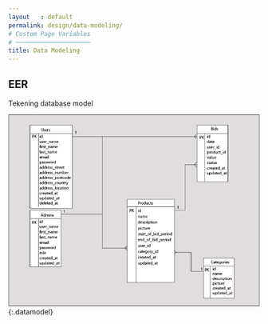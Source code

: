 ```yaml
---
layout   : default
permalink: design/data-modeling/
# Custom Page Variables
# ─────────────────────
title: Data Modeling
---
```


EER
---

Tekening database model

![afbeelding](../../assets/images/data_modeling/database_model.JPG)
{:.datamodel}
